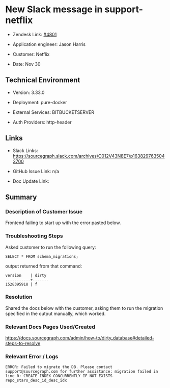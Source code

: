 

# New Slack message in support-netflix <!-- Ticket Title  Hint: include keywords to make it searchable -->



- Zendesk Link: [#4801](https://sourcegraph.zendesk.com/agent/tickets/4801)

- Application engineer: Jason Harris

- Customer: Netflix <!-- Redact if this contains personally identifying information -->

- Date: Nov 30


<!-- Data populated from integration, speak to Ben Gordon or Michael Bali if not working -->

<!-- During Internal team trial, fill missing data manually (we are waiting for all data to sync) -->



## Technical Environment

- Version: 3.33.0​

- Deployment: pure-docker

- External Services: BITBUCKETSERVER

- Auth Providers: http-header





## Links
<!-- Data for application engineer manual entry -->
- Slack Links: https://sourcegraph.slack.com/archives/C012V43N8E7/p1638297635043700 

- GitHub Issue Link: n/a 

- Doc Update Link:



## Summary

### Description of Customer Issue

Frontend failing to start up with the error pasted below. 



### Troubleshooting Steps

Asked customer to run the following query:

`SELECT * FROM schema_migrations;`



output returned from that command: 

```
version    | dirty 
-----------+-------
1528395918 | f
 ```



### Resolution

Shared the docs below with the customer, asking them to run the migration specified in the output manually, which worked.



### Relevant Docs Pages Used/Created

https://docs.sourcegraph.com/admin/how-to/dirty_database#detailed-steps-to-resolve



### Relevant Error / Logs

<!-- Please redact keys, tokens, and personal identifying information -->

```
ERROR: Failed to migrate the DB. Please contact support@sourcegraph.com for further assistance: migration failed in line 0: CREATE INDEX CONCURRENTLY IF NOT EXISTS repo_stars_desc_id_desc_idx
```

<!-- Once complete, upload a copy to https://github.com/sourcegraph/support-tools-internal/tree/main/resolved-tickets as a .md file -->
<!-- Name the file 4801.md -->
